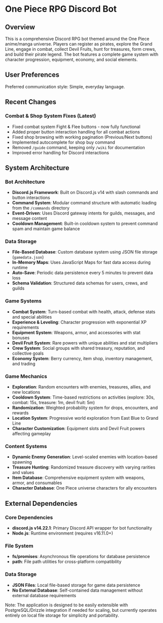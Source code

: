 # One Piece RPG Discord Bot

## Overview

This is a comprehensive Discord RPG bot themed around the One Piece anime/manga universe. Players can register as pirates, explore the Grand Line, engage in combat, collect Devil Fruits, hunt for treasures, form crews, and build their pirate legend. The bot features a complete game system with character progression, equipment, economy, and social elements.

## User Preferences

Preferred communication style: Simple, everyday language.

## Recent Changes

### Combat & Shop System Fixes (Latest)
- Fixed combat system Fight & Flee buttons - now fully functional
- Added proper button interaction handling for all combat actions
- Fixed shop browsing with working pagination (Previous/Next buttons)
- Implemented autocomplete for shop buy command
- Removed `/guide` command, keeping only `/wiki` for documentation
- Improved error handling for Discord interactions

## System Architecture

### Bot Architecture
- **Discord.js Framework**: Built on Discord.js v14 with slash commands and button interactions
- **Command System**: Modular command structure with automatic loading from the `/commands` directory
- **Event-Driven**: Uses Discord gateway intents for guilds, messages, and message content
- **Cooldown Management**: Built-in cooldown system to prevent command spam and maintain game balance

### Data Storage
- **File-Based Database**: Custom database system using JSON file storage (`gamedata.json`)
- **In-Memory Maps**: Uses JavaScript Maps for fast data access during runtime
- **Auto-Save**: Periodic data persistence every 5 minutes to prevent data loss
- **Schema Validation**: Structured data schemas for users, crews, and guilds

### Game Systems
- **Combat System**: Turn-based combat with health, attack, defense stats and special abilities
- **Experience & Leveling**: Character progression with exponential XP requirements
- **Equipment System**: Weapons, armor, and accessories with stat bonuses
- **Devil Fruit System**: Rare powers with unique abilities and stat multipliers
- **Crew System**: Social groups with shared treasury, reputation, and collective goals
- **Economy System**: Berry currency, item shop, inventory management, and trading

### Game Mechanics
- **Exploration**: Random encounters with enemies, treasures, allies, and new locations
- **Cooldown System**: Time-based restrictions on activities (explore: 30s, combat: 15s, treasure: 1m, devil fruit: 5m)
- **Randomization**: Weighted probability system for drops, encounters, and rewards
- **Location System**: Progressive world exploration from East Blue to Grand Line
- **Character Customization**: Equipment slots and Devil Fruit powers affecting gameplay

### Content Systems
- **Dynamic Enemy Generation**: Level-scaled enemies with location-based spawning
- **Treasure Hunting**: Randomized treasure discovery with varying rarities and values
- **Item Database**: Comprehensive equipment system with weapons, armor, and consumables
- **Character Database**: One Piece universe characters for ally encounters

## External Dependencies

### Core Dependencies
- **discord.js v14.22.1**: Primary Discord API wrapper for bot functionality
- **Node.js**: Runtime environment (requires v16.11.0+)

### File System
- **fs/promises**: Asynchronous file operations for database persistence
- **path**: File path utilities for cross-platform compatibility

### Data Storage
- **JSON Files**: Local file-based storage for game data persistence
- **No External Database**: Self-contained data management without external database requirements

Note: The application is designed to be easily extensible with PostgreSQL/Drizzle integration if needed for scaling, but currently operates entirely on local file storage for simplicity and portability.